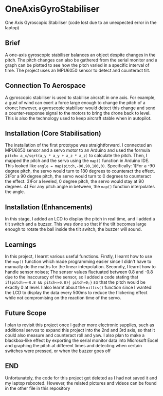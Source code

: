 # OneAxisGyroStabiliser
One Axis Gyroscopic Stabiliser (code lost due to an unexpected error in the laptop) 
## Brief
A one-axis gyroscopic stabiliser balances an object despite changes in the pitch. The pitch changes can also be gathered from the serial monitor and a graph can be plotted to see how the pitch varied in a specific interval of time. The project uses an MPU6050 sensor to detect and counteract tilt.
## Connection To Aerospace 
A gyroscopic stabiliser is used to stabilise aircraft in one axis. For example, a gust of wind can exert a force large enough to change the pitch of a drone; however, a gyroscopic stabiliser would detect this change and send a counter-response signal to the motors to bring the drone back to level. This is also the technology used to keep aircraft stable when in autopilot. 
## Installation (Core Stabilisation) 
The installation of the first prototype was straightforward. I connected an MPU6050 sensor and a servo motor to an Arduino and used the formula ```pitch= a_x/sqrt(a_y * a_y + a_z * a_z)``` to calculate the pitch. 
Then, I mapped the pitch and the servo using the ```map()``` function in Arduino IDE. This looked like ```angle = map(pitch,-90,90,180,0)```. 
Specifically:
1)For a -90 degree pitch, the servo would turn to 180 degrees to counteract the effect.
2)For a 90 degree pitch, the servo would turn to 0 degrees to counteract the effect.
3)For a leveled, 0 degree pitch, the servo would stay at 90 degrees.
4) For any pitch angle in between, the ```map()``` function interpolates the angle.
## Installation (Enhancements) 
In this stage, I added an LCD to display the pitch in real time, and I added a tilt switch and a buzzer. This was done so that if the tilt becomes large enough to rotate the ball inside the tilt switch, the buzzer will sound.
## Learnings 
In this project, I learnt various useful functions. Firstly, I learnt how to use the ```map()``` function which made programming easier since I didn't have to manually do the maths for the linear interpolation. 
Secondly, I learnt how to handle sensor noises; The sensor values fluctuated between 0.8 and -0.8 due to the inaccuracy of the sensor, so I added a code stating that ```if(pitch>=-0.8 && pitch<=0.8){ pitch=0;}``` so that the pitch would be exactly 0 at level. 
I also learnt about the ```millis()``` function since I wanted the LCD to display the data every 500ms to reduce the flickering effect while not compromising on the reaction time of the servo. 
## Future Scope 
I plan to revisit this project once I gather more electronic supplies, such as additional servos to expand this project into the 2nd and 3rd axis, so that it could also measure and counteract roll and yaw. I also plan to make a blackbox-like effect by exporting the serial monitor data into Microsoft Excel and graphing the pitch at different times and detecting when certain switches were pressed, or when the buzzer goes off 
## END
Unfortunately, the code for this project got deleted as I had not saved it and my laptop rebooted. However, the related pictures and videos can be found in the other file in this repository
